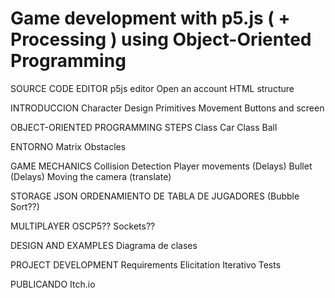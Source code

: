 # Game development with p5.js ( + Processing ) using Object-Oriented Programming 

SOURCE CODE EDITOR
  p5js editor
  Open an account
  HTML structure
  
  INTRODUCCION 
  Character Design
  Primitives Movement
  Buttons and screen
  
  OBJECT-ORIENTED PROGRAMMING STEPS
  Class Car
  Class Ball
  
  ENTORNO
  Matrix
  Obstacles
  
  GAME MECHANICS
  Collision Detection
  Player movements (Delays)
  Bullet (Delays)
  Moving the camera (translate)
  
  STORAGE
  JSON
  ORDENAMIENTO DE TABLA DE JUGADORES (Bubble Sort??)
  
  MULTIPLAYER
  OSCP5??
  Sockets??
  
  DESIGN AND EXAMPLES
  Diagrama de clases
  
  PROJECT DEVELOPMENT
  Requirements Elicitation
  Iterativo
  Tests
  
  PUBLICANDO
  Itch.io
